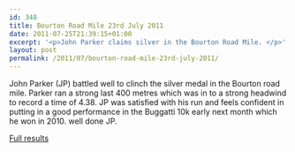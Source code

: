 ```yaml
---
id: 348
title: Bourton Road Mile 23rd July 2011
date: 2011-07-25T21:39:15+01:00
excerpt: '<p>John Parker claims silver in the Bourton Road Mile. </p>'
layout: post
permalink: /2011/07/bourton-road-mile-23rd-july-2011/
---
```

John Parker (JP) battled well to clinch the silver medal in the Bourton road mile. Parker ran a strong last 400 metres which was in to a strong headwind to record a time of 4.38. JP was satisfied with his run and feels confident in putting in a good performance in the Buggatti 10k early next month which he won in 2010. well done JP. 

<a href="http://www.bourtonroadrunners.co.uk/race_results/bourton-1-mile-results-2011.pdf" target="_blank" rel="nofollow">Full results</a>